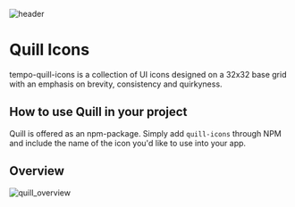 ![header](https://user-images.githubusercontent.com/10330611/130638643-b85c8a19-11f2-4d7d-b098-d415807fbc9b.png)

# Quill Icons
tempo-quill-icons is a collection of UI icons designed on a 32x32 base grid with an emphasis on brevity, consistency and quirkyness.


## How to use Quill in your project
Quill is offered as an npm-package. Simply add `quill-icons` through NPM and include the name of the icon you'd like to use into your app.

## Overview
![quill_overview](https://user-images.githubusercontent.com/10330611/130947799-b6d79d8e-da99-46fe-a9c5-50cb7c31946f.png)
